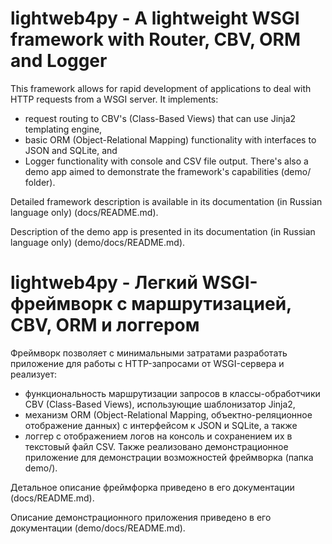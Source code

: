 # lightweb4py - A lightweight WSGI framework with Router, CBV, ORM and Logger

This framework allows for rapid development of applications to deal with HTTP requests from a WSGI server. 
It implements:
- request routing to CBV's (Class-Based Views) that can use Jinja2 templating engine, 
- basic ORM (Object-Relational Mapping) functionality with interfaces to JSON and SQLite, and
- Logger functionality with console and CSV file output. 
There's also a demo app aimed to demonstrate the framework's capabilities (demo/ folder).

Detailed framework description is available in its documentation (in Russian language only) (docs/README.md).

Description of the demo app is presented in its documentation (in Russian language only) (demo/docs/README.md).

# lightweb4py - Легкий WSGI-фреймворк с маршрутизацией, CBV, ORM и логгером

Фреймворк позволяет с минимальными затратами разработать приложение для работы с HTTP-запросами от 
WSGI-сервера и реализует:
- функциональность маршрутизации запросов в классы-обработчики CBV (Class-Based Views), 
использующие шаблонизатор Jinja2, 
- механизм ORM (Object-Relational Mapping, объектно-реляционное отображение данных) с интерфейсом к JSON и SQLite, 
а также
- логгер с отображением логов на консоль и сохранением их в текстовый файл CSV. 
Также реализовано демонстрационное приложение для демонстрации возможностей фреймворка (папка demo/).

Детальное описание фреймфорка приведено в его документации (docs/README.md).

Описание демонстрационного приложения приведено в его документации (demo/docs/README.md).